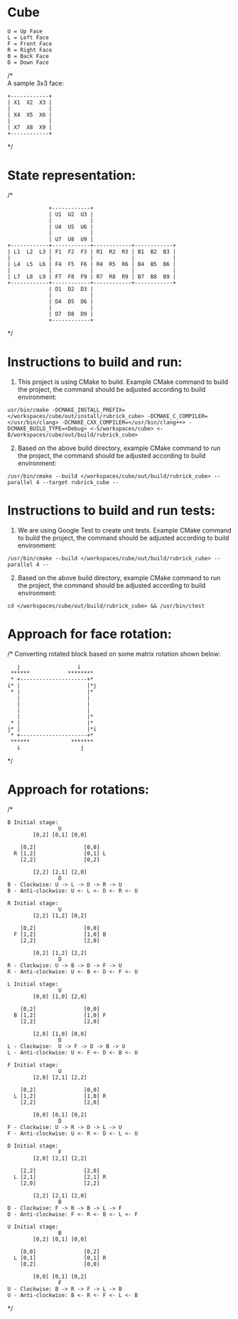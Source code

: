 # Cube
```
U = Up Face
L = Left Face
F = Front Face
R = Right Face
B = Back Face
D = Down Face
```
/*    
A sample 3x3 face:   
```
+------------+    
| X1  X2  X3 |   
|            |   
| X4  X5  X6 |   
|            |   
| X7  X8  X9 |   
+------------+    
```
*/    

# State representation:
/* 
```    
             +------------+    
             | U1  U2  U3 |    
             |            |     
             | U4  U5  U6 |    
             |            |    
             | U7  U8  U9 |    
+------------+------------+------------+------------+    
| L1  L2  L3 | F1  F2  F3 | R1  R2  R3 | B1  B2  B3 |    
|            |            |            |            |    
| L4  L5  L6 | F4  F5  F6 | R4  R5  R6 | B4  B5  B6 |     
|            |            |            |            |     
| L7  L8  L9 | F7  F8  F9 | R7  R8  R9 | B7  B8  B9 |      
+------------+------------+------------+------------+     
             | D1  D2  D3 |     
             |            |     
             | D4  D5  D6 |      
             |            |         
             | D7  D8  D9 |     
             +------------+      
```
*/    

# Instructions to build and run:
1) This project is using CMake to build. Example CMake command to build the project, the command should be adjusted according to build environment:
```
usr/bin/cmake -DCMAKE_INSTALL_PREFIX=</workspaces/cube/out/install/rubrick_cube> -DCMAKE_C_COMPILER=</usr/bin/clang> -DCMAKE_CXX_COMPILER=</usr/bin/clang++> -DCMAKE_BUILD_TYPE=<Debug> <-S/workspaces/cube> <-B/workspaces/cube/out/build/rubrick_cube>
```

2) Based on the above build directory, example CMake command to run the project, the command should be adjusted according to build environment:
```
/usr/bin/cmake --build </workspaces/cube/out/build/rubrick_cube> --parallel 4 --target rubrick_cube --
```

# Instructions to build and run tests:
1) We are using Google Test to create unit tests. Example CMake command to build the project, the command should be adjusted according to build environment:
```
/usr/bin/cmake --build </workspaces/cube/out/build/rubrick_cube> --parallel 4 --
``` 

2) Based on the above build directory, example CMake command to run the project, the command should be adjusted according to build environment:
```
cd </workspaces/cube/out/build/rubrick_cube> && /usr/bin/ctest
```

# Approach for face rotation:
/*
Converting rotated block based on some matrix rotation shown below:     
```
   j                  i
 ******            ********
 * +---------------------+*
i* |                     |*j
 * |                     |*
   |                     |
   |                     |
   |                     |
   |                     |*
 * |                     |*
j* |                     |*i
 * +---------------------+*
 ******             *******
   i                   j
```
*/

# Approach for rotations:
/* 
```    
B Initial stage:     
                U         
        [0,2] [0,1] [0,0]     
           
    [0,2]               [0,0]          
  R [1,2]               [0,1] L      
    [2,2]               [0,2]          
      
        [2,2] [2,1] [2,0]      
                D      
B - Clockwise: U -> L -> D -> R -> U      
B - Anti-clockwise: U <- L <- D <- R <- U      
```      
```      
R Initial stage:      
                U      
        [2,2] [1,2] [0,2]      
      
    [0,2]               [0,0]      
  F [1,2]               [1,0] B      
    [2,2]               [2,0]      
      
        [0,2] [1,2] [2,2]      
                D      
R - Clockwise: U -> B -> D -> F -> U      
R - Anti-clockwise: U <- B <- D <- F <- U      
```         
```         
L Initial stage:      
                U      
        [0,0] [1,0] [2,0]      
      
    [0,2]               [0,0]      
  B [1,2]               [1,0] F      
    [2,2]               [2,0]      
      
        [2,0] [1,0] [0,0]      
                D      
L - Clockwise:  U -> F -> D -> B -> U      
L - Anti-clockwise: U <- F <- D <- B <- U        
```      
```       
F Initial stage:      
                U      
        [2,0] [2,1] [2,2]      
      
    [0,2]               [0,0]      
  L [1,2]               [1,0] R      
    [2,2]               [2,0]      
      
        [0,0] [0,1] [0,2]      
                D      
F - Clockwise: U -> R -> D -> L -> U      
F - Anti-clockwise: U <- R <- D <- L <- U      
```      
```   
D Initial stage:      
                F      
        [2,0] [2,1] [2,2]      
      
    [2,2]               [2,0]      
  L [2,1]               [2,1] R      
    [2,0]               [2,2]      
      
        [2,2] [2,1] [2,0]      
                B      
D - Clockwise: F -> R -> B -> L -> F      
D - Anti-clockwise: F <- R <- B <- L <- F      
```
```      
U Initial stage:      
                B      
        [0,2] [0,1] [0,0]      
      
    [0,0]               [0,2]      
  L [0,1]               [0,1] R      
    [0,2]               [0,0]      
      
        [0,0] [0,1] [0,2]      
                F      
U - Clockwise: B -> R -> F -> L -> B      
U - Anti-clockwise: B <- R <- F <- L <- B      
```
*/      